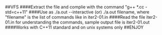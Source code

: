 ##VFS
####Extract the file and complie with the command "g++ *.cc -std=c++11"
####Use as ./a.out --interactive (or) ./a.out filename, where "filename" is the list of commands like in iter2-01.in 
####Read the file iter2-01.in for understanding the commands, sample output file is iter2-01.out
####Works with C++11 standard and on unix systems only
##ENJOY
